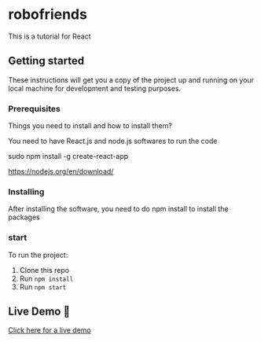 # robofriends
This is a tutorial for React

## Getting started

These instructions will get you a copy of the project up and running on your local machine for development and testing purposes.

### Prerequisites

Things you need to install and how to install them?

You need to have React.js and node.js softwares to run the code

sudo npm install -g create-react-app

https://nodejs.org/en/download/

### Installing

After installing the software, you need to do npm install to install the packages

### start

To run the project:

1. Clone this repo
2. Run `npm install`
3. Run `npm start`

## Live Demo 🚀

[Click here for a live demo](https://vercel.com/sharanya-g-ss-projects/robofriends/HdaYCsqAPoKq8EJ54Rprs3Vepf7q)
